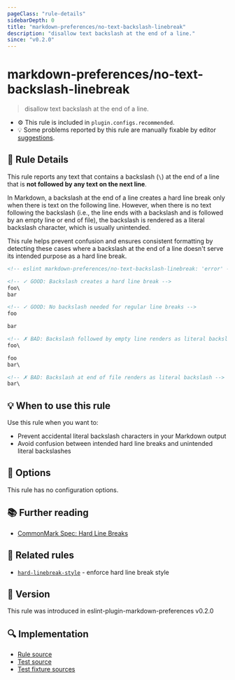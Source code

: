 ```yaml
---
pageClass: "rule-details"
sidebarDepth: 0
title: "markdown-preferences/no-text-backslash-linebreak"
description: "disallow text backslash at the end of a line."
since: "v0.2.0"
---
```


# markdown-preferences/no-text-backslash-linebreak

> disallow text backslash at the end of a line.

- ⚙️ This rule is included in `plugin.configs.recommended`.
- 💡 Some problems reported by this rule are manually fixable by editor [suggestions](https://eslint.org/docs/developer-guide/working-with-rules#providing-suggestions).

## 📖 Rule Details

This rule reports any text that contains a backslash (`\`) at the end of a line that is **not followed by any text on the next line**.

In Markdown, a backslash at the end of a line creates a hard line break only when there is text on the following line. However, when there is no text following the backslash (i.e., the line ends with a backslash and is followed by an empty line or end of file), the backslash is rendered as a literal backslash character, which is usually unintended.

This rule helps prevent confusion and ensures consistent formatting by detecting these cases where a backslash at the end of a line doesn't serve its intended purpose as a hard line break.

<!-- eslint-skip -->

```md
<!-- eslint markdown-preferences/no-text-backslash-linebreak: 'error' -->

<!-- ✓ GOOD: Backslash creates a hard line break -->
foo\
bar

<!-- ✓ GOOD: No backslash needed for regular line breaks -->
foo

bar

<!-- ✗ BAD: Backslash followed by empty line renders as literal backslash -->
foo\

foo
bar\

<!-- ✗ BAD: Backslash at end of file renders as literal backslash -->
bar\
```

## 💡 When to use this rule

Use this rule when you want to:

- Prevent accidental literal backslash characters in your Markdown output
- Avoid confusion between intended hard line breaks and unintended literal backslashes

## 🔧 Options

This rule has no configuration options.

## 📚 Further reading

- [CommonMark Spec: Hard Line Breaks](https://spec.commonmark.org/0.31.2/#hard-line-breaks)

## 👫 Related rules

- [`hard-linebreak-style`](./hard-linebreak-style.md) - enforce hard line break style

## 🚀 Version

This rule was introduced in eslint-plugin-markdown-preferences v0.2.0

## 🔍 Implementation

- [Rule source](https://github.com/ota-meshi/eslint-plugin-markdown-preferences/blob/main/src/rules/no-text-backslash-linebreak.ts)
- [Test source](https://github.com/ota-meshi/eslint-plugin-markdown-preferences/blob/main/tests/src/rules/no-text-backslash-linebreak.ts)
- [Test fixture sources](https://github.com/ota-meshi/eslint-plugin-markdown-preferences/tree/main/tests/fixtures/rules/no-text-backslash-linebreak)
